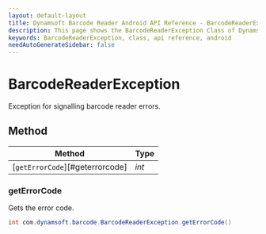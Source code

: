 ```yaml
---
layout: default-layout
title: Dynamsoft Barcode Reader Android API Reference - BarcodeReaderException Class
description: This page shows the BarcodeReaderException Class of Dynamsoft Barcode Reader for Android SDK.
keywords: BarcodeReaderException, class, api reference, android
needAutoGenerateSidebar: false
---
```



# BarcodeReaderException 
Exception for signalling barcode reader errors.
  

## Method
  
| Method | Type |
|---------- | ----------- | 
| [`getErrorCode`][#geterrorcode]| *int* |

### getErrorCode

Gets the error code.

```java
int com.dynamsoft.barcode.BarcodeReaderException.getErrorCode()	
```